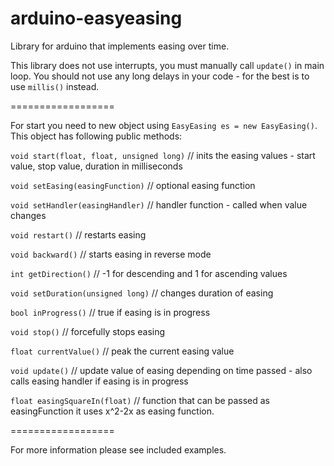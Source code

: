 arduino-easyeasing
==================

Library for arduino that implements easing over time.

This library does not use interrupts, you must manually call `update()` in main loop.
You should not use any long delays in your code - for the best is to use `millis()` instead.

==================

For start you need to new object using `EasyEasing es = new EasyEasing()`. This object has following public methods:

`void start(float, float, unsigned long)` // inits the easing values - start value, stop value, duration in milliseconds

`void setEasing(easingFunction)` // optional easing function

`void setHandler(easingHandler)` // handler function - called when value changes

`void restart()` // restarts easing

`void backward()` // starts easing in reverse mode

`int getDirection()` // -1 for descending and 1 for ascending values

`void setDuration(unsigned long)` // changes duration of easing

`bool inProgress()` // true if easing is in progress

`void stop()` // forcefully stops easing

`float currentValue()` // peak the current easing value

`void update()` // update value of easing depending on time passed - also calls easing handler if easing is in progress

`float easingSquareIn(float)` // function that can be passed as easingFunction it uses x^2-2x as easing function.


==================

For more information please see included examples.
